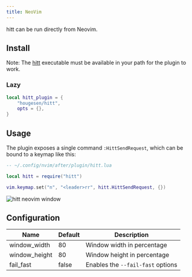 ```yaml
---
title: NeoVim
---
```


hitt can be run directly from Neovim.

## Install

Note: The [hitt](/install) executable must be available in your path for the plugin to work.

### Lazy

```lua
local hitt_plugin = {
    "hougesen/hitt",
    opts = {},
}
```

## Usage

The plugin exposes a single command `:HittSendRequest`, which can be bound to a keymap like this:

```lua
-- ~/.config/nvim/after/plugin/hitt.lua

local hitt = require("hitt")

vim.keymap.set("n", "<leader>rr", hitt.HittSendRequest, {})
```

![hitt neovim window](/hitt-neovim-window.png)

## Configuration

| Name          | Default | Description                       |
| ------------- | ------- | --------------------------------- |
| window_width  | 80      | Window width in percentage        |
| window_height | 80      | Window height in percentage       |
| fail_fast     | false   | Enables the `--fail-fast` options |

